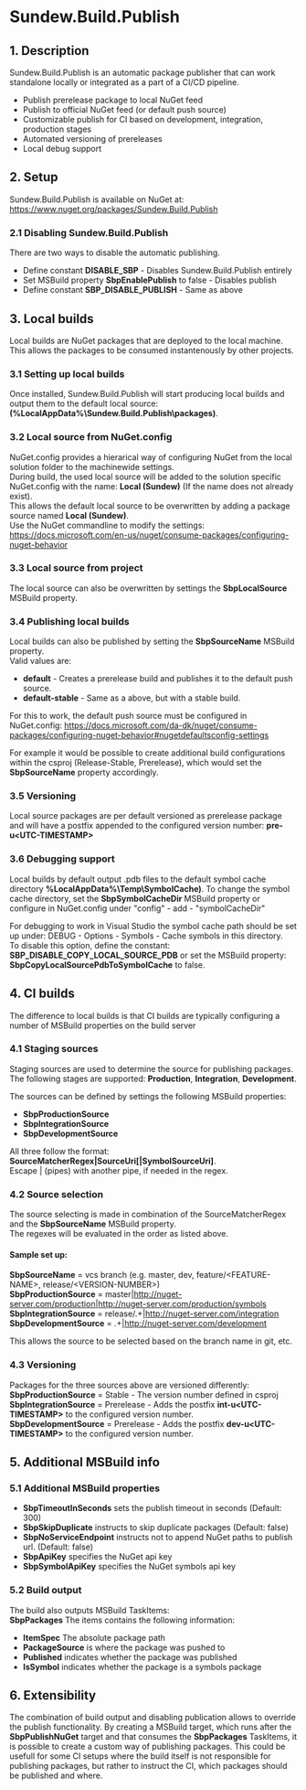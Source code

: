 # Sundew.Build.Publish

## **1. Description**
Sundew.Build.Publish is an automatic package publisher that can work standalone locally or integrated as a part of a CI/CD pipeline.
- Publish prerelease package to local NuGet feed
- Publish to official NuGet feed (or default push source)
- Customizable publish for CI based on development, integration, production stages
- Automated versioning of prereleases
- Local debug support

## **2. Setup**
Sundew.Build.Publish is available on NuGet at: https://www.nuget.org/packages/Sundew.Build.Publish

### **2.1 Disabling Sundew.Build.Publish**
There are two ways to disable the automatic publishing.
- Define constant **DISABLE_SBP** - Disables Sundew.Build.Publish entirely
- Set MSBuild property **SbpEnablePublish** to false - Disables publish
- Define constant **SBP_DISABLE_PUBLISH** - Same as above

## **3. Local builds**
Local builds are NuGet packages that are deployed to the local machine. This allows the packages to be consumed instantenously by other projects.

### **3.1 Setting up local builds**
Once installed, Sundew.Build.Publish will start producing local builds and output them to the default local source: **(%LocalAppData%\Sundew.Build.Publish\packages)**.

### **3.2 Local source from NuGet.config**
NuGet.config provides a hierarical way of configuring NuGet from the local solution folder to the machinewide settings.<br>
During build, the used local source will be added to the solution specific NuGet.config with the name: **Local (Sundew)** (If the name does not already exist).<br>
This allows the default local source to be overwritten by adding a package source named **Local (Sundew)**.<br/>
Use the NuGet commandline to modify the settings: https://docs.microsoft.com/en-us/nuget/consume-packages/configuring-nuget-behavior

### **3.3 Local source from project**
The local source can also be overwritten by settings the **SbpLocalSource** MSBuild property.

### **3.4 Publishing local builds**
Local builds can also be published by setting the **SbpSourceName** MSBuild property.<br/>
Valid values are:
- **default** - Creates a prerelease build and publishes it to the default push source.
- **default-stable** - Same as a above, but with a stable build.

For this to work, the default push source must be configured in NuGet.config: https://docs.microsoft.com/da-dk/nuget/consume-packages/configuring-nuget-behavior#nugetdefaultsconfig-settings

For example it would be possible to create additional build configurations within the csproj (Release-Stable, Prerelease), which would set the **SbpSourceName** property accordingly.

### **3.5 Versioning**
Local source packages are per default versioned as prerelease package and will have a postfix appended to the configured version number: **pre-u&lt;UTC-TIMESTAMP&gt;**

### **3.6 Debugging support**
Local builds by default output .pdb files to the default symbol cache directory **%LocalAppData%\Temp\SymbolCache)**.
To change the symbol cache directory, set the **SbpSymbolCacheDir** MSBuild property or configure in NuGet.config under "config" - add - "symbolCacheDir"

For debugging to work in Visual Studio the symbol cache path should be set up under: DEBUG - Options - Symbols - Cache symbols in this directory.<br/>
To disable this option, define the constant: **SBP_DISABLE_COPY_LOCAL_SOURCE_PDB** or set the MSBuild property: **SbpCopyLocalSourcePdbToSymbolCache** to false.

## **4. CI builds**
The difference to local builds is that CI builds are typically configuring a number of MSBuild properties on the build server

### **4.1 Staging sources**
Staging sources are used to determine the source for publishing packages.<br>
The following stages are supported: **Production**, **Integration**, **Development**.

The sources can be defined by settings the following MSBuild properties:
- **SbpProductionSource**
- **SbpIntegrationSource**
- **SbpDevelopmentSource**

All three follow the format:
**SourceMatcherRegex|SourceUri[|SymbolSourceUri]**.<br>
Escape | (pipes) with another pipe, if needed in the regex.

### **4.2 Source selection**
The source selecting is made in combination of the SourceMatcherRegex and the **SbpSourceName** MSBuild property.<br>
The regexes will be evaluated in the order as listed above.

#### **Sample set up:**
**SbpSourceName** = vcs branch (e.g. master, dev, feature/&lt;FEATURE-NAME&gt;, release/&lt;VERSION-NUMBER&gt;)<br>
**SbpProductionSource** = master|http://nuget-server.com/production|http://nuget-server.com/production/symbols<br>
**SbpIntegrationSource** = release/.+|http://nuget-server.com/integration<br>
**SbpDevelopmentSource** = .+|http://nuget-server.com/development<br>

This allows the source to be selected based on the branch name in git, etc.

### **4.3 Versioning**
Packages for the three sources above are versioned differently:<br>
**SbpProductionSource** = Stable - The version number defined in csproj<br>
**SbpIntegrationSource** = Prerelease - Adds the postfix **int-u&lt;UTC-TIMESTAMP&gt;** to the configured version number.<br>
**SbpDevelopmentSource** = Prerelease - Adds the postfix **dev-u&lt;UTC-TIMESTAMP&gt;** to the configured version number.

## **5. Additional MSBuild info**
### **5.1 Additional MSBuild properties**
- **SbpTimeoutInSeconds** sets the publish timeout in seconds (Default: 300)
- **SbpSkipDuplicate** instructs to skip duplicate packages (Default: false)
- **SbpNoServiceEndpoint** instructs not to append NuGet paths to publish url. (Default: false)
- **SbpApiKey** specifies the NuGet api key
- **SbpSymbolApiKey** specifies the NuGet symbols api key

### **5.2 Build output**
The build also outputs MSBuild TaskItems:<br> 
**SbpPackages**
The items contains the following information:
- **ItemSpec**  The absolute package path
- **PackageSource** is where the package was pushed to
- **Published** indicates whether the package was published
- **IsSymbol** indicates whether the package is a symbols package

## **6. Extensibility**
The combination of build output and disabling publication allows to override the publish functionality. By creating a MSBuild target, which runs after the **SbpPublishNuGet** target and that consumes the **SbpPackages** TaskItems, it is possible to create a custom way of publishing packages. This could be usefull for some CI setups where the build itself is not responsible for publishing packages, but rather to instruct the CI, which packages should be published and where. 